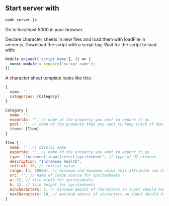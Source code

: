 ## Start server with

```bash
node server.js
```

Go to localhost:5000 in your browser.

Declare character sheets in new files and load them with loadFile in server.js.
Download the script with a script tag. Wait for the script to load with:

```javascript
Module.onLoad(['script name'], () => {
  const module = require('script name');
})
```

A character sheet template looks like this:

```javascript
{
  name: '',
  categories: [Category]
}

Category {
  name: '',
  exportAs: '', // name of the property you want to export it as
  pool: '', // name of the property that you want to keep track of how many points can be spent on this category
  items: [Item]
}

Item {
  name: '', // display name
  exportAs: '', // name of the property you want to export it as
  type: 'increment|input|select|spritesheet', // type of UI element
  description: "Increases health",
  initial: 10, // initial value
  range: [1, 10000], // minimum and maximum value this attribute can have,
  src: '', // name of image source for spritesheets
  w: 32, // tile width for spritesheets
  h: 32, // tile height for spritesheets
  minCharacters: 1, // minimum amount of characters an input should have
  maxCharacters: 10, // maximum amount of characters an input should have
}

```
